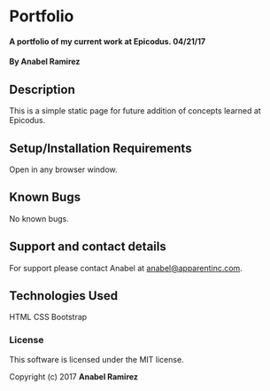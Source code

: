 # Portfolio

#### A portfolio of my current work at Epicodus. 04/21/17

#### By Anabel Ramirez

## Description

This is a simple static page for future addition of concepts learned at Epicodus.

## Setup/Installation Requirements

Open in any browser window.

## Known Bugs

No known bugs.

## Support and contact details

For support please contact Anabel at anabel@apparentinc.com.

## Technologies Used

HTML
CSS
Bootstrap

### License

This software is licensed under the MIT license.

Copyright (c) 2017 **Anabel Ramirez**
